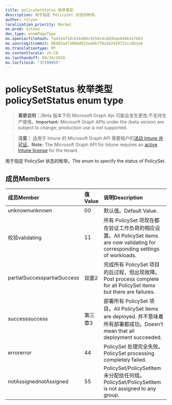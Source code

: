 ```yaml
---
title: policySetStatus 枚举类型
description: 用于指定 PolicySet 状态的枚举。
author: rolyon
localization_priority: Normal
ms.prod: Intune
doc_type: enumPageType
ms.openlocfilehash: 7a41e4f3dc01bd04c915dc4c883bae640b3e7683
ms.sourcegitcommit: 86903a4730bbd825eabb7f0a1b2429723cc8b1e6
ms.translationtype: MT
ms.contentlocale: zh-CN
ms.lasthandoff: 09/26/2019
ms.locfileid: "37199955"
---
```

# <a name="policysetstatus-enum-type"></a><span data-ttu-id="f2e4d-103">policySetStatus 枚举类型</span><span class="sxs-lookup"><span data-stu-id="f2e4d-103">policySetStatus enum type</span></span>

> <span data-ttu-id="f2e4d-104">**重要说明：**/Beta 版本下的 Microsoft Graph Api 可能会发生更改;不支持生产使用。</span><span class="sxs-lookup"><span data-stu-id="f2e4d-104">**Important:** Microsoft Graph APIs under the /beta version are subject to change; production use is not supported.</span></span>

> <span data-ttu-id="f2e4d-105">**注意：** 适用于 Intune 的 Microsoft Graph API 需要租户的[活动 Intune 许可证](https://go.microsoft.com/fwlink/?linkid=839381)。</span><span class="sxs-lookup"><span data-stu-id="f2e4d-105">**Note:** The Microsoft Graph API for Intune requires an [active Intune license](https://go.microsoft.com/fwlink/?linkid=839381) for the tenant.</span></span>

<span data-ttu-id="f2e4d-106">用于指定 PolicySet 状态的枚举。</span><span class="sxs-lookup"><span data-stu-id="f2e4d-106">The enum to specify the status of PolicySet.</span></span>

## <a name="members"></a><span data-ttu-id="f2e4d-107">成员</span><span class="sxs-lookup"><span data-stu-id="f2e4d-107">Members</span></span>
|<span data-ttu-id="f2e4d-108">成员</span><span class="sxs-lookup"><span data-stu-id="f2e4d-108">Member</span></span>|<span data-ttu-id="f2e4d-109">值</span><span class="sxs-lookup"><span data-stu-id="f2e4d-109">Value</span></span>|<span data-ttu-id="f2e4d-110">说明</span><span class="sxs-lookup"><span data-stu-id="f2e4d-110">Description</span></span>|
|:---|:---|:---|
|<span data-ttu-id="f2e4d-111">unknown</span><span class="sxs-lookup"><span data-stu-id="f2e4d-111">unknown</span></span>|<span data-ttu-id="f2e4d-112">0</span><span class="sxs-lookup"><span data-stu-id="f2e4d-112">0</span></span>|<span data-ttu-id="f2e4d-113">默认值。</span><span class="sxs-lookup"><span data-stu-id="f2e4d-113">Default Value.</span></span>|
|<span data-ttu-id="f2e4d-114">校验</span><span class="sxs-lookup"><span data-stu-id="f2e4d-114">validating</span></span>|<span data-ttu-id="f2e4d-115">1</span><span class="sxs-lookup"><span data-stu-id="f2e4d-115">1</span></span>|<span data-ttu-id="f2e4d-116">所有 PolicySet 项现在都在验证工作负荷的相应设置。</span><span class="sxs-lookup"><span data-stu-id="f2e4d-116">All PolicySet items are now validating for corresponding settings of workloads.</span></span>|
|<span data-ttu-id="f2e4d-117">partialSuccess</span><span class="sxs-lookup"><span data-stu-id="f2e4d-117">partialSuccess</span></span>|<span data-ttu-id="f2e4d-118">双面</span><span class="sxs-lookup"><span data-stu-id="f2e4d-118">2</span></span>|<span data-ttu-id="f2e4d-119">完成所有 PolicySet 项目的后过程，但出现故障。</span><span class="sxs-lookup"><span data-stu-id="f2e4d-119">Post process complete for all PolicySet items but there are failures.</span></span>|
|<span data-ttu-id="f2e4d-120">success</span><span class="sxs-lookup"><span data-stu-id="f2e4d-120">success</span></span>|<span data-ttu-id="f2e4d-121">第三章</span><span class="sxs-lookup"><span data-stu-id="f2e4d-121">3</span></span>|<span data-ttu-id="f2e4d-122">部署所有 PolicySet 项目。</span><span class="sxs-lookup"><span data-stu-id="f2e4d-122">All PolicySet items are deployed.</span></span> <span data-ttu-id="f2e4d-123">并不意味着所有部署都成功。</span><span class="sxs-lookup"><span data-stu-id="f2e4d-123">Doesn’t mean that all deployment succeeded.</span></span> |
|<span data-ttu-id="f2e4d-124">error</span><span class="sxs-lookup"><span data-stu-id="f2e4d-124">error</span></span>|<span data-ttu-id="f2e4d-125">4</span><span class="sxs-lookup"><span data-stu-id="f2e4d-125">4</span></span>|<span data-ttu-id="f2e4d-126">PolicySet 处理完全失败。</span><span class="sxs-lookup"><span data-stu-id="f2e4d-126">PolicySet processing completely failed.</span></span>|
|<span data-ttu-id="f2e4d-127">notAssigned</span><span class="sxs-lookup"><span data-stu-id="f2e4d-127">notAssigned</span></span>|<span data-ttu-id="f2e4d-128">5</span><span class="sxs-lookup"><span data-stu-id="f2e4d-128">5</span></span>|<span data-ttu-id="f2e4d-129">PolicySet/PolicySetItem 未分配给任何组。</span><span class="sxs-lookup"><span data-stu-id="f2e4d-129">PolicySet/PolicySetItem is not assigned to any group.</span></span>|



